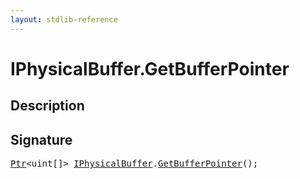 ```yaml
---
layout: stdlib-reference
---
```


# IPhysicalBuffer\.GetBufferPointer

## Description





## Signature 

<pre>
<a href="/stdlib-reference/types/ptr-0/index" class="code_type">Ptr</a>&lt;<span class="code_keyword">uint</span>[]&gt; <a href="/stdlib-reference/interfaces/iphysicalbuffer-019/index" class="code_type">IPhysicalBuffer</a>.<a href="/stdlib-reference/interfaces/iphysicalbuffer-019/getbufferpointer-039">GetBufferPointer</a>();

</pre>

